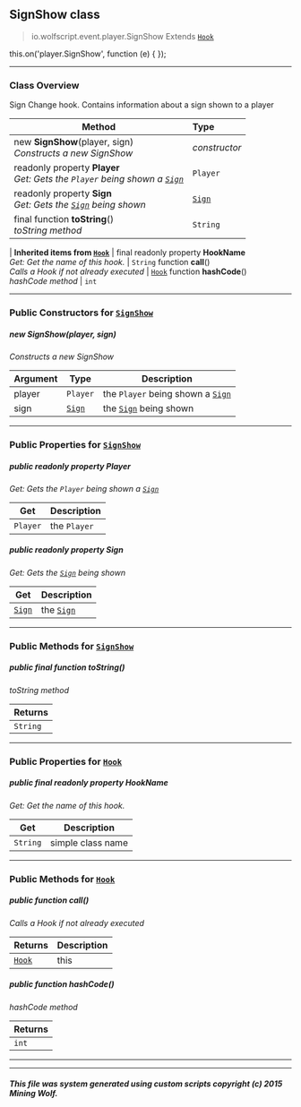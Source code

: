 ## SignShow __class__

>io.wolfscript.event.player.SignShow
>Extends [`Hook`](../../hook/Hook.md)

this.on('player.SignShow', function (e) { });

---

### Class Overview

Sign Change hook. Contains information about a sign shown to a player

Method | Type   
--- | :--- 
new __SignShow__(player, sign) <br> _Constructs a new SignShow_ | _constructor_
 readonly property __Player__ <br> _Get: Gets the `Player` being shown a [`Sign`](../../api/world/blocks/Sign.md)_ | `Player`
 readonly property __Sign__ <br> _Get: Gets the [`Sign`](../../api/world/blocks/Sign.md) being shown_ | [`Sign`](../../api/world/blocks/Sign.md)
final function __toString__() <br> _toString method_ | `String`
 |
__Inherited items from [`Hook`](../../hook/Hook.md)__ |
final readonly property __HookName__ <br> _Get: Get the name of this hook._ | `String`
 function __call__() <br> _Calls a Hook if not already executed_ | [`Hook`](../../hook/Hook.md)
 function __hashCode__() <br> _hashCode method_ | `int`





---

### Public Constructors for [`SignShow`](SignShow.md)

##### <a id='signshow'></a>new __SignShow__(player, sign) 

_Constructs a new SignShow_

Argument | Type | Description  
--- | --- | --- 
player | `Player` | the `Player` being shown a [`Sign`](../../api/world/blocks/Sign.md)
sign | [`Sign`](../../api/world/blocks/Sign.md) | the [`Sign`](../../api/world/blocks/Sign.md) being shown

---

### Public Properties for [`SignShow`](SignShow.md)

##### <a id='player'></a>public  readonly property __Player__

_Get: Gets the `Player` being shown a [`Sign`](../../api/world/blocks/Sign.md)_

Get | Description
--- | --- 
`Player` | the `Player`



##### <a id='sign'></a>public  readonly property __Sign__

_Get: Gets the [`Sign`](../../api/world/blocks/Sign.md) being shown_

Get | Description
--- | --- 
[`Sign`](../../api/world/blocks/Sign.md) | the [`Sign`](../../api/world/blocks/Sign.md)



---

### Public Methods for [`SignShow`](SignShow.md)

##### <a id='tostring'></a>public final function __toString__()

_toString method_

Returns | 
--- | 
`String` |


---

### Public Properties for [`Hook`](../../hook/Hook.md)

##### <a id='hookname'></a>public final readonly property __HookName__

_Get: Get the name of this hook._

Get | Description
--- | --- 
`String` | simple class name



---

### Public Methods for [`Hook`](../../hook/Hook.md)

##### <a id='call'></a>public  function __call__()

_Calls a Hook if not already executed_

Returns | Description
--- | --- 
[`Hook`](../../hook/Hook.md) | this


##### <a id='hashcode'></a>public  function __hashCode__()

_hashCode method_

Returns | 
--- | 
`int` |


---


---


##### This file was system generated using custom scripts copyright (c) 2015 Mining Wolf.
	

